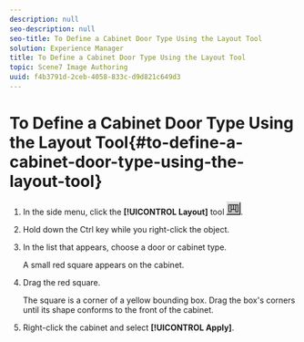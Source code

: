 ```yaml
---
description: null
seo-description: null
seo-title: To Define a Cabinet Door Type Using the Layout Tool
solution: Experience Manager
title: To Define a Cabinet Door Type Using the Layout Tool
topic: Scene7 Image Authoring
uuid: f4b3791d-2ceb-4058-833c-d9d821c649d3
---
```


# To Define a Cabinet Door Type Using the Layout Tool{#to-define-a-cabinet-door-type-using-the-layout-tool}

1. In the side menu, click the **[!UICONTROL Layout]** tool ![](assets/layout.png).
1. Hold down the Ctrl key while you right-click the object.
1. In the list that appears, choose a door or cabinet type.

   A small red square appears on the cabinet. 

1. Drag the red square.

   The square is a corner of a yellow bounding box. Drag the box's corners until its shape conforms to the front of the cabinet. 

1. Right-click the cabinet and select **[!UICONTROL Apply]**.

